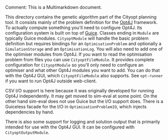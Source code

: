 Comment: This is a Multimarkdown document.

This directory contains the genetic algorithm part of the Cityopt
planning tool.  It consists mainly of the problem definition for the
[Opt4J][] framework.  To actually compute something you'll need to
configure Opt4J.  Its configuration system is built on top of [Guice][].
Classes ending in `Module` are typically Guice modules.
`CityoptModule` will handle the basic problem definition but requires
bindings for an `OptimisationProblem` and optionally a `SimulationStorage`
and an `ÒptimisationLog`.  You will also need to add one of the optimiser
modules from Opt4J.  If you want to read the optimisation problem from files
you can use `CityoptFileModule`.  It provides complete configuration for
`CityoptModule` so you'll only need to configure an optimiser and what
other Opt4J modules you want to add.  You can do that with the Opt4J GUI,
which `CityoptFileModule` also supports.  See `opt-runner` if you want to run
Opt4J outside web-client.

CSV I/O support is here because it was originally developed for running
Opt4J independently.  It may get moved to sim-eval at some point.  On the
other hand sim-eval does not use Guice but the I/O support does.  There is a
Guiceless facade for the I/O in `OptimisationProblemIO`, which injects
dependencies by hand.

There is also some support for logging and solution output that is primarily
intended for use with the Opt4J GUI.  It can be configured with
`CityoptOutputModule`.

[Opt4J]: http://opt4j.sourceforge.net/documentation.html
[Guice]: https://github.com/google/guice
